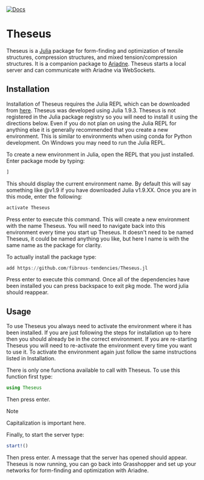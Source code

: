 [![Docs](https://img.shields.io/badge/docs-in-progress-blue)](https://adam-t-burke.github.io/Theseus.jl/docs/build)
# Theseus

Theseus is a [Julia](https://julialang.org/) package for form-finding and optimization of tensile structures, compression structures, and mixed tension/compression structures. It is a companion package to [Ariadne](https://github.com/fibrous-tendencies/Ariadne). Theseus starts a local server and can communicate with Ariadne via WebSockets.

## Installation

Installation of Theseus requires the Julia REPL which can be downloaded from [here](https://julialang.org/downloads/). Theseus was developed using Julia 1.9.3. Theseus is not registered in the Julia package registry so you will need to install it using the directions below. Even if you do not plan on using the Julia REPL for anything else it is generally recommended that you create a new environment. This is similar to environments when using conda for Python development. On Windows you may need to run the Julia REPL.

To create a new environment in Julia, open the REPL that you just installed. Enter package mode by typing:

```julia
]
```

This should display the current environment name. By default this will say something like @v1.9 if you have downloaded Julia v1.9.XX. Once you are in this mode, enter the following:

```julia
activate Theseus
```

Press enter to execute this command. This will create a new environment with the name Theseus. You will need to navigate back into this environment every time you start up Theseus. It doesn't need to be named Theseus, it could be named anything you like, but here I name is with the same name as the package for clarity.

To actually install the package type:

```julia
add https://github.com/fibrous-tendencies/Theseus.jl
```

Press enter to execute this command. Once all of the dependencies have been installed you can press backspace to exit pkg mode. The word julia should reappear.

## Usage

To use Theseus you always need to activate the environment where it has been installed. If you are just following the steps for installation up to here then you should already be in the correct environment. If you are re-starting Theseus you will need to re-activate the environment every time you want to use it. To activate the environment again just follow the same instructions listed in Installation.

There is only one functiona available to call with Theseus. To use this function first type:

```julia
using Theseus
```

Then press enter.

> [!NOTE]
> Capitalization is important here.

Finally, to start the server type:

```julia
start!()
```

Then press enter. A message that the server has opened should appear. Theseus is now running, you can go back into Grasshopper and set up your networks for form-finding and optimization with Ariadne.
